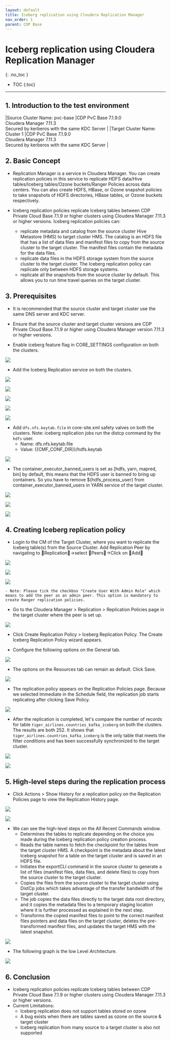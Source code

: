 ```yaml
---
layout: default
title: Iceberg replication using Cloudera Replication Manager
nav_order: 1
parent: CDP Base
---
```


# Iceberg replication using Cloudera Replication Manager
{: .no_toc }

- TOC
{:toc}

---

## 1. Introduction to the test environment

|Source Cluster Name: pvc-base |CDP PvC Base 7.1.9.0 <br> Cloudera Manager 7.11.3 <br> Secured by kerberos with the same KDC Server |
|Target Cluster Name: Cluster 1 |CDP PvC Base 7.1.9.0 <br> Cloudera Manager 7.11.3 <br> Secured by kerberos with the same KDC Server |

## 2. Basic Concept

- Replication Manager is a service in Cloudera Manager. You can create replication policies in this service to replicate HDFS data/Hive tables/Iceberg tables/Ozone buckets/Ranger Policies across data centers. You can also create HDFS, HBase, or Ozone snapshot policies to take snapshots of HDFS directories, HBase tables, or Ozone buckets respectively.

- Iceberg replication policies replicate Iceberg tables between CDP Private Cloud Base 7.1.9 or higher clusters using Cloudera Manager 7.11.3 or higher versions. Iceberg replication policies can:
    - replicate metadata and catalog from the source cluster Hive Metastore (HMS) to target cluster HMS. The catalog is an HDFS file that has a list of data files and manifest files to copy from the source cluster to the target cluster. The manifest files contain the metadata for the data files.
    - replicate data files in the HDFS storage system from the source cluster to the target cluster. The Iceberg replication policy can replicate only between HDFS storage systems. 
    - replicate all the snapshots from the source cluster by default. This allows you to run time travel queries on the target cluster.

## 3. Prerequisites

- It is recommended that the source cluster and target cluster use the same DNS server and KDC server.

- Ensure that the source cluster and target cluster versions are CDP Private Cloud Base 7.1.9 or higher using Cloudera Manager version 7.11.3 or higher versions.

- Enable iceberg feature flag in CORE_SETTINGS configuration on both the clusters.

![](../../assets/images/base/ice2ice007.png)

- Add the Iceberg Replication service on both the clusters.

![](../../assets/images/base/ice2ice001.png)

![](../../assets/images/base/ice2ice002.png)

![](../../assets/images/base/ice2ice003.png)

![](../../assets/images/base/ice2ice004.png)

![](../../assets/images/base/ice2ice005.png)

- Add `dfs.nfs.keytab.file` in core-site.xml safety valves on both the clusters. Note: iceberg replication jobs run the distcp command by the `hdfs` user.
    - Name: dfs.nfs.keytab.file
    - Value: {{CMF_CONF_DIR}}/hdfs.keytab

![](../../assets/images/base/ice2ice011.png)

- The container_executor_banned_users is set as [hdfs, yarn, mapred, bin] by default, this means that the HDFS user is banned to bring up containers. So you have to remove ${hdfs_process_user} from container_executor_banned_users in YARN service of the target cluster.

![](../../assets/images/base/ice2ice013.png)

![](../../assets/images/base/ice2ice014.png)

![](../../assets/images/base/ice2ice015.png)


## 4. Creating Iceberg replication policy

- Login to the CM of the Target Cluster, where you want to replicate the Iceberg table(s) from the Source Cluster. Add Replication Peer by navigating to Replication->select Peers->Click on Add

![](../../assets/images/base/ice2ice006.png)

![](../../assets/images/base/ice2ice008.png)

![](../../assets/images/base/ice2ice009.png)

    - Note: Please tick the checkbox "Create User With Admin Role" which means to add the peer as an admin peer. This option is mandatory to create Ranger replication policies.

- Go to the Cloudera Manager > Replication > Replication Policies page in the target cluster where the peer is set up. 

![](../../assets/images/base/ice2ice010.png)

- Click Create Replication Policy > Iceberg Replication Policy. The Create Iceberg Replication Policy wizard appears.

- Configure the following options on the General tab.

![](../../assets/images/base/ice2ice016.png)

- The options on the Resources tab can remain as default. Click Save. 

![](../../assets/images/base/ice2ice017.png)

- The replication policy appears on the Replication Policies page. Because we selected Immediate in the Schedule field, the replication job starts replicating after clicking Save Policy.

![](../../assets/images/base/ice2ice018.png)

- After the replication is completed, let's compare the number of records for table `tiger_airlines.countries_kafka_iceberg` on both the clusters. The results are both 252. It shows that `tiger_airlines.countries_kafka_iceberg` is the only table that meets the filter conditions and has been successfully synchronized to the target cluster.

![](../../assets/images/base/ice2ice020.png)

![](../../assets/images/base/ice2ice021.png)

## 5. High-level steps during the replication process

- Click Actions > Show History for a replication policy on the Replication Policies page to view the Replication History page.

![](../../assets/images/base/ice2ice021.png)

![](../../assets/images/base/ice2ice022.png)

- We can see the high-level steps on the All Recent Commands window.
    - Determines the tables to replicate depending on the choice you made during the Iceberg replication policy creation process.
    - Reads the table names to fetch the checkpoint for the tables from the target cluster HMS. A checkpoint is the metadata about the latest Iceberg snapshot for a table on the target cluster and is saved in an HDFS file.
    - Initiates the exportCLI command in the source cluster to generate a list of files (manifest files, data files, and delete files) to copy from the source cluster to the target cluster.
    - Copies the files from the source cluster to the target cluster using DistCp jobs which takes advantage of the transfer bandwidth of the target cluster.
    - The job copies the data files directly to the target data root directory, and it copies the metadata files to a temporary staging location where it is further processed as explained in the next step.
    - Transforms the copied manifest files to point to the correct manifest files pointers and data files on the target cluster, deletes the pre-transformed manifest files, and updates the target HMS with the latest snapshot.

![](../../assets/images/base/ice2ice012.png)

- The following graph is the low Level Architecture.

![](../../assets/images/base/ice2ice018.png)

## 6. Conclusion

- Iceberg replication policies replicate Iceberg tables between CDP Private Cloud Base 7.1.9 or higher clusters using Cloudera Manager 7.11.3 or higher versions.
- Current Limitations:
    - Iceberg replication does not support tables stored on ozone
    - A bug exists when there are tables saved as ozone on the source & target cluster
    - Iceberg replication from many source to a target cluster is also not supported
